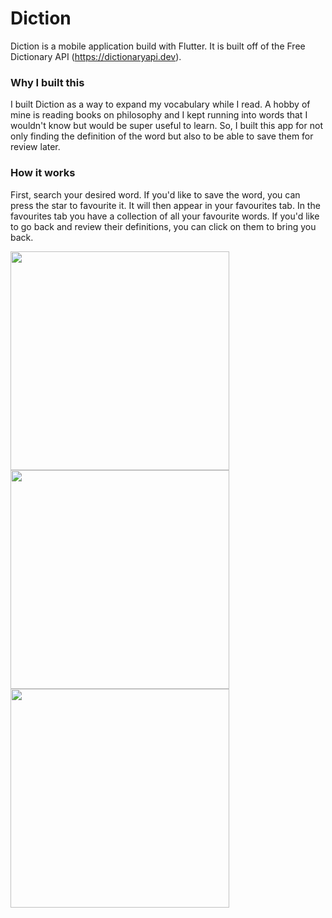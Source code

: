 # Diction
Diction is a mobile application build with Flutter.
It is built off of the Free Dictionary API (https://dictionaryapi.dev).

### Why I built this
I built Diction as a way to expand my vocabulary while I read. A hobby of mine is reading books on philosophy and I kept running into words that I wouldn't know but would be super useful to learn. So, I built this app for not only finding the definition of the word but also to be able to save them for review later.

### How it works
First, search your desired word. If you'd like to save the word, you can press the star to favourite it. It will then appear in your favourites tab. In the favourites tab you have a collection of all your favourite words. If you'd like to go back and review their definitions, you can click on them to bring you back.


<img src="https://github.com/user-attachments/assets/185171af-c719-4de8-aea4-127eecded33b" width="auto" height="350"/>
<img src="https://github.com/user-attachments/assets/b7c444c0-8293-4e0b-a557-351f6f0f8338" width="auto" height="350"/>
<img src="https://github.com/user-attachments/assets/b33cb5b6-33af-4d41-aa80-1248ded251cb" width="auto" height="350"/>

